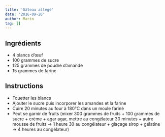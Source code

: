 ```yaml
---
title: 'Gâteau allégé'
date: '2016-09-26'
author: Marin
tag: []
---
```

## Ingrédients
- 4 blancs d’œuf
- 100 grammes de sucre
- 125 grammes de poudre d’amande
- 15 grammes de farine

## Instructions
- Fouetter les blancs
- Ajouter le sucre puis incorporer les amandes et la farine
- Cuire 20 minutes au four à 180°C dans un moule fariné
- Peut se garnir de fruits (mixer 300 grammes de fruits + 100 grammes de sucre + crème + agar agar, mettre au congélateur 30 minutes + autre mousse de fruits → 1 heure 30 au congélateur + glaçage sirop + gélatine → 4 heures au congélateur)

